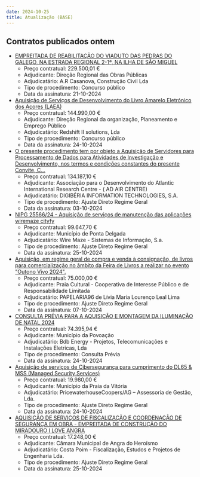 ```yaml
---
date: 2024-10-25
title: Atualização (BASE)
---
```

## Contratos publicados ontem

* [EMPREITADA DE REABILITAÇÃO DO VIADUTO DAS PEDRAS DO GALEGO, NA ESTRADA REGIONAL 2-1ª, NA ILHA DE SÃO MIGUEL](https://www.base.gov.pt/Base4/pt/detalhe/?type=contratos&id=10990819)
  * Preço contratual: 229.500,01 €
  * Adjudicante: Direção Regional das Obras Públicas
  * Adjudicatário: A.R Casanova, Construção Civil Lda
  * Tipo de procedimento: Concurso público
  * Data da assinatura: 21-10-2024
* [Aquisição de Serviços de Desenvolvimento do Livro Amarelo Eletrónico dos Açores (LAEA)](https://www.base.gov.pt/Base4/pt/detalhe/?type=contratos&id=10990434)
  * Preço contratual: 144.990,00 €
  * Adjudicante: Direção Regional da organização, Planeamento e Emprego Público
  * Adjudicatário: Redshift II solutions, Lda
  * Tipo de procedimento: Concurso público
  * Data da assinatura: 24-10-2024
* [O presente procedimento tem por objeto a Aquisição de Servidores para Processamento de Dados para Atividades de Investigação e Desenvolvimento, nos termos e condições constantes do presente Convite, C...](https://www.base.gov.pt/Base4/pt/detalhe/?type=contratos&id=10991708)
  * Preço contratual: 134.187,10 €
  * Adjudicante: Associação para o Desenvolvimento do Atlantic International Research Centre - ( AD AIR CENTRE)
  * Adjudicatário: DIGIBÉRIA INFORMATION TECHNOLOGIES, S.A.
  * Tipo de procedimento: Ajuste Direto Regime Geral
  * Data da assinatura: 03-10-2024
* [NIPG 25566/24 - Aquisição de serviços de manutenção das aplicações wiremaze cityfy](https://www.base.gov.pt/Base4/pt/detalhe/?type=contratos&id=10991865)
  * Preço contratual: 99.647,70 €
  * Adjudicante: Município de Ponta Delgada
  * Adjudicatário: Wire Maze - Sistemas de Informação, S.a.
  * Tipo de procedimento: Ajuste Direto Regime Geral
  * Data da assinatura: 25-10-2024
* [Aquisição, em regime geral de compra e venda à consignação, de livros para comercialização no âmbito da Feira de Livros a realizar no evento "Outono Vivo 2024".](https://www.base.gov.pt/Base4/pt/detalhe/?type=contratos&id=10992186)
  * Preço contratual: 75.000,00 €
  * Adjudicante: Praia Cultural - Cooperativa de Interesse Público e de Responsabilidade Limitada
  * Adjudicatário: PAPELARIA96 de Lívia Maria Lourenço Leal Lima
  * Tipo de procedimento: Ajuste Direto Regime Geral
  * Data da assinatura: 07-10-2024
* [CONSULTA PRÉVIA PARA A AQUISIÇÃO E MONTAGEM DA ILUMINAÇÃO DE NATAL 2024](https://www.base.gov.pt/Base4/pt/detalhe/?type=contratos&id=10990877)
  * Preço contratual: 74.395,94 €
  * Adjudicante: Município da Povoação
  * Adjudicatário: Bdb Energy - Projetos, Telecomunicações e Instalações Eletricas, Lda
  * Tipo de procedimento: Consulta Prévia
  * Data da assinatura: 24-10-2024
* [Aquisição de serviços de Cibersegurança para cumprimento do DL65 & MSS (Managed Security Services)](https://www.base.gov.pt/Base4/pt/detalhe/?type=contratos&id=10990840)
  * Preço contratual: 19.980,00 €
  * Adjudicante: Município da Praia da Vitória
  * Adjudicatário: PricewaterhouseCoopers/AG – Assessoria de Gestão, Lda.
  * Tipo de procedimento: Ajuste Direto Regime Geral
  * Data da assinatura: 24-10-2024
* [AQUISIÇÃO DE SERVIÇOS DE FISCALIZAÇÃO E COORDENAÇÃO DE SEGURANÇA EM OBRA - EMPREITADA DE CONSTRUÇÃO DO MIRADOURO I LOVE ANGRA](https://www.base.gov.pt/Base4/pt/detalhe/?type=contratos&id=10990213)
  * Preço contratual: 17.248,00 €
  * Adjudicante: Câmara Municipal de Angra do Heroísmo
  * Adjudicatário: Costa Poim - Fiscalização, Estudos e Projetos de Engenharia Lda.
  * Tipo de procedimento: Ajuste Direto Regime Geral
  * Data da assinatura: 25-10-2024

